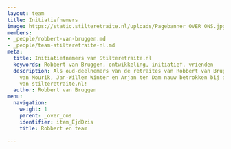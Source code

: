 ```yaml
---
layout: team
title: Initiatiefnemers
image: https://static.stilteretraite.nl/uploads/Pagebanner OVER ONS.jpg
members:
- _people/robbert-van-bruggen.md
- _people/team-stilteretraite-nl.md
meta:
  title: Initiatiefnemers van Stilteretraite.nl
  keywords: Robbert van Bruggen, ontwikkeling, initiatief, vrienden
  description: Als oud-deelnemers van de retraites van Robbert van Bruggen zijn Madeleine
    van Mourik, Jan-Willem Winter en Arjan ten Dam nauw betrokken bij de ontwikkeling
    van stilteretraite.nl!
  author: Robbert van Bruggen
menu:
  navigation:
    weight: 1
    parent: _over_ons
    identifier: item_EjdDzis
    title: Robbert en team

---
```


